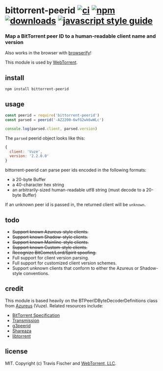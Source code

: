 # bittorrent-peerid [![ci][ci-image]][ci-url] [![npm][npm-image]][npm-url] [![downloads][downloads-image]][downloads-url] [![javascript style guide][standard-image]][standard-url]

[ci-image]: https://github.com/webtorrent/bittorrent-peerid/actions/workflows/ci.yml/badge.svg
[ci-url]: https://github.com/webtorrent/bittorrent-peerid/actions/workflows/ci.yml
[npm-image]: https://img.shields.io/npm/v/bittorrent-peerid.svg
[npm-url]: https://npmjs.org/package/bittorrent-peerid
[downloads-image]: https://img.shields.io/npm/dm/bittorrent-peerid.svg
[downloads-url]: https://npmjs.org/package/bittorrent-peerid
[standard-image]: https://img.shields.io/badge/code_style-standard-brightgreen.svg
[standard-url]: https://standardjs.com

### Map a BitTorrent peer ID to a human-readable client name and version

Also works in the browser with [browserify](http://browserify.org/)!

This module is used by [WebTorrent](https://webtorrent.io).

## install

```
npm install bittorrent-peerid
```

## usage

```js
const peerid = require('bittorrent-peerid')
const parsed = peerid('-AZ2200-6wfG2wk6wWLc')

console.log(parsed.client, parsed.version)
```

The `parsed` peerid object looks like this:

```js
{
  client: 'Vuze',
  version: '2.2.0.0'
}
```

bittorrent-peerid can parse peer ids encoded in the following formats:
* a 20-byte Buffer
* a 40-character hex string
* an arbitrarily-sized human-readable utf8 string (must decode to a 20-byte Buffer)

If an unknown peer id is passed in, the returned client will be `unknown`.

## todo

* ~~Support known Azureus-style clients.~~
* ~~Support known Shadow-style clients.~~
* ~~Support known Mainline-style clients.~~
* ~~Support known Custom-style clients.~~
* ~~Recognize BitComet/Lord/Spirit spoofing.~~
* Full support for client version parsing.
* Full support for customized client version schemes.
* Support unknown clients that conform to either the Azureus or Shadow-style conventions.

## credit

This module is based heavily on the BTPeerIDByteDecoderDefinitions class from [Azureus](http://sourceforge.net/projects/azureus/) (Vuze). Related resources include:
* [BitTorrent Specification](http://wiki.theory.org/BitTorrentSpecification)
* [Transmission](http://transmission.m0k.org/trac/browser/trunk/libtransmission/clients.c)
* [g3peerid](http://rufus.cvs.sourceforge.net/rufus/Rufus/g3peerid.py?view=log)
* [Shareaza](http://shareaza.svn.sourceforge.net/viewvc/shareaza/trunk/shareaza/BTClient.cpp?view=markup)
* [libtorrent](http://libtorrent.rakshasa.no/browser/trunk/libtorrent/src/torrent/peer/client_list.cc)

## license

MIT. Copyright (c) Travis Fischer and [WebTorrent, LLC](https://webtorrent.io).
